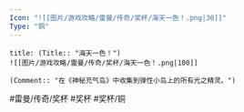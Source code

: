 ```yaml
---
Icon: "![[图片/游戏攻略/雷曼/传奇/奖杯/海天一色！.png|30]]"
Type: "铜"
---
```

```ad-common-bronze-trophy
title: (Title:: "海天一色！")
![[图片/游戏攻略/雷曼/传奇/奖杯/海天一色！.png|100]]

(Comment:: "在《神秘充气岛》中收集到弹性小岛上的所有光之精灵。")
```

#雷曼/传奇/奖杯 #奖杯 #奖杯/铜
